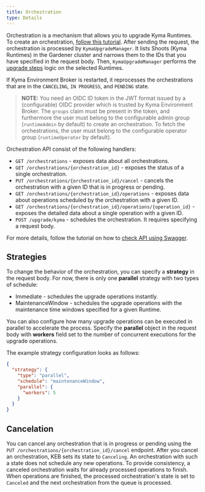 ```yaml
---
title: Orchestration
type: Details
---
```


Orchestration is a mechanism that allows you to upgrade Kyma Runtimes. To create an orchestration, [follow this tutorial](#tutorials-orchestrate-kyma-upgrade). After sending the request, the orchestration is processed by `KymaUpgradeManager`. It lists Shoots (Kyma Runtimes) in the Gardener cluster and narrows them to the IDs that you have specified in the request body. Then, `KymaUpgradeManager` performs the [upgrade steps](#details-runtime-operations) logic on the selected Runtimes.

If Kyma Environment Broker is restarted, it reprocesses the orchestrations that are in the `CANCELING`, `IN PROGRESS`, and `PENDING` state.

>**NOTE:** You need an OIDC ID token in the JWT format issued by a (configurable) OIDC provider which is trusted by Kyma Environment Broker. The `groups` claim must be present in the token, and furthermore the user must belong to the configurable admin group (`runtimeAdmin` by default) to create an orchestration. To fetch the orchestrations, the user must belong to the configurable operator group (`runtimeOperator` by default).

Orchestration API consist of the following handlers:

- `GET /orchestrations` - exposes data about all orchestrations.
- `GET /orchestrations/{orchestration_id}` - exposes the status of a single orchestration.
- `PUT /orchestrations/{orchestration_id}/cancel` - cancels the orchestration with a given ID that is in progress or pending.
- `GET /orchestrations/{orchestration_id}/operations` - exposes data about operations scheduled by the orchestration with a given ID.
- `GET /orchestrations/{orchestration_id}/operations/{operation_id}` - exposes the detailed data about a single operation with a given ID.
- `POST /upgrade/kyma` - schedules the orchestration. It requires specifying a request body.

For more details, follow the tutorial on how to [check API using Swagger](#tutorials-check-api-using-swagger).

## Strategies

To change the behavior of the orchestration, you can specify a **strategy** in the request body.
For now, there is only one **parallel** strategy with two types of schedule:

- Immediate - schedules the upgrade operations instantly.
- MaintenanceWindow - schedules the upgrade operations with the maintenance time windows specified for a given Runtime.

You can also configure how many upgrade operations can be executed in parallel to accelerate the process. Specify the **parallel** object in the request body with **workers** field set to the number of concurrent executions for the upgrade operations.

The example strategy configuration looks as follows:

```json
{
  "strategy": {
    "type": "parallel",
    "schedule": "maintenanceWindow",
    "parallel": {
      "workers": 5
    }
  }
}
```

## Cancelation

You can cancel any orchestration that is in progress or pending using the `PUT /orchestrations/{orchestration_id}/cancel` endpoint. 
After you cancel an orchestration, KEB sets its state to `Canceling`. An orchestration with such a state does not schedule any new operations.
To provide consistency, a canceled orchestration waits for already processed operations to finish. When operations are finished, the processed orchestration's state is set to `Canceled` and the next orchestration from the queue is processed.
